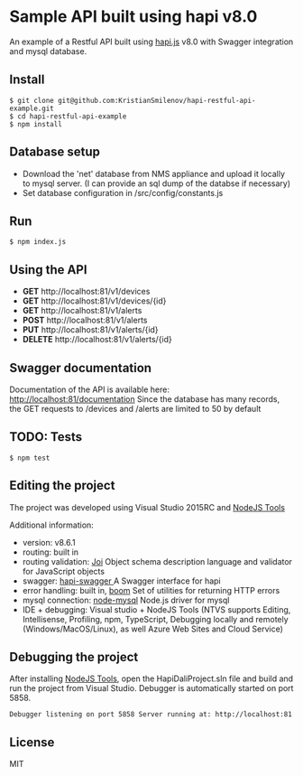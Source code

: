 Sample API built using hapi v8.0
=================================

An example of a Restful API built using [hapi.js](http://hapijs.com/) v8.0  with Swagger integration and mysql database.

Install
-------

`$ git clone git@github.com:KristianSmilenov/hapi-restful-api-example.git`  
`$ cd hapi-restful-api-example`  
`$ npm install`

Database setup
--------------

* Download the 'net' database from NMS appliance and upload it locally to mysql server. (I can provide an sql dump of the databse if necessary)
* Set database configuration in /src/config/constants.js

Run
---

`$ npm index.js`

Using the API
-------------
* **GET** http://localhost:81/v1/devices
* **GET** http://localhost:81/v1/devices/{id}
* **GET**    http://localhost:81/v1/alerts
* **POST**   http://localhost:81/v1/alerts
* **PUT** 	 http://localhost:81/v1/alerts/{id}
* **DELETE** http://localhost:81/v1/alerts/{id}

Swagger documentation
-------------
Documentation of the API is available here: [http://localhost:81/documentation](http://localhost:81/documentation) Since the database has many records, the GET requests to /devices and /alerts are limited to 50 by default

TODO: Tests
-----

`$ npm test`

Editing the project
-------------------

The project was developed using Visual Studio 2015RC and [NodeJS Tools](https://nodejstools.codeplex.com/)

Additional information:

* version: v8.6.1
* routing: built in
* routing validation: [Joi](https://github.com/hapijs/joi) Object schema description language and validator for JavaScript objects
* swagger: [hapi-swagger ](https://github.com/glennjones/hapi-swagger) A Swagger interface for hapi
* error handling: built in, [boom](https://github.com/hapijs/boom) Set of utilities for returning HTTP errors
* mysql connection: [node-mysql](https://github.com/felixge/node-mysql/) Node.js driver for mysql
* IDE + debugging: Visual studio + NodeJS Tools (NTVS supports Editing, Intellisense, Profiling, npm, TypeScript, Debugging locally and remotely (Windows/MacOS/Linux), as well Azure Web Sites and Cloud Service)

Debugging the project
-------------------

After installing [NodeJS Tools](https://nodejstools.codeplex.com/), open the HapiDaliProject.sln file and build and run the project from Visual Studio. Debugger is automatically started on port 5858.

`Debugger listening on port 5858
Server running at: http://localhost:81`

License
-------

MIT
